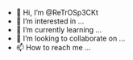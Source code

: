- 👋 Hi, I’m @ReTrOSp3CKt
- 👀 I’m interested in ...
- 🌱 I’m currently learning ...
- 💞️ I’m looking to collaborate on ...
- 📫 How to reach me ...

<!---
ReTrOSp3CKt/ReTrOSp3CKt is a ✨ special ✨ repository because its `README.md` (this file) appears on your GitHub profile.
You can click the Preview link to take a look at your changes.
--->
